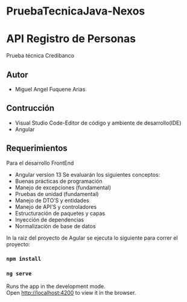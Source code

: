 # PruebaTecnicaJava-Nexos
# API Registro de Personas
Prueba técnica Credibanco

## Autor

- Miguel Angel Fuquene Arias

## Contrucción 

- Visual Studio Code-Editor de código y ambiente de desarrollo(IDE)
- Angular 


## Requerimientos

Para el desarrollo FrontEnd
- Angular version 13
Se evaluarán los siguientes conceptos:
- Buenas prácticas de programación
- Manejo de excepciones (fundamental)
- Pruebas de unidad (fundamental)
- Manejo de DTO’S y entidades
- Manejo de API’S y controladores
- Estructuración de paquetes y capas
- Inyección de dependencias
- Normalización de base de datos


In la raiz del proyecto de Agular se ejecuta lo siguiente para correr el proyecto:

### `npm install`

### `ng serve`

Runs the app in the development mode.\
Open [http://localhost:4200](http://localhost:4200) to view it in the browser.

